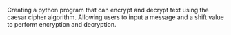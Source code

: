 Creating a python program that can encrypt and decrypt text using the caesar cipher algorithm. Allowing users to input a message and a shift value to perform encryption and decryption.

